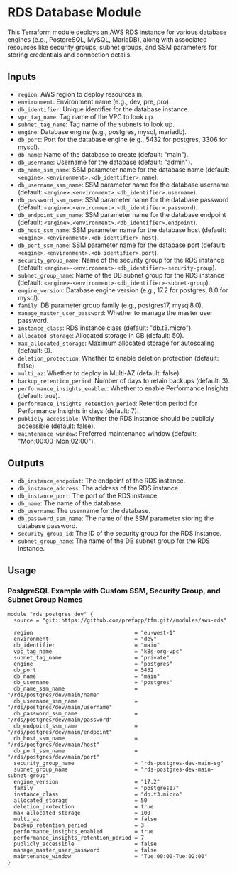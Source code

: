 # RDS Database Module

This Terraform module deploys an AWS RDS instance for various database engines (e.g., PostgreSQL, MySQL, MariaDB), along with associated resources like security groups, subnet groups, and SSM parameters for storing credentials and connection details.

## Inputs
- `region`: AWS region to deploy resources in.
- `environment`: Environment name (e.g., dev, pre, pro).
- `db_identifier`: Unique identifier for the database instance.
- `vpc_tag_name`: Tag name of the VPC to look up.
- `subnet_tag_name`: Tag name of the subnets to look up.
- `engine`: Database engine (e.g., postgres, mysql, mariadb).
- `db_port`: Port for the database engine (e.g., 5432 for postgres, 3306 for mysql).
- `db_name`: Name of the database to create (default: "main").
- `db_username`: Username for the database (default: "admin").
- `db_name_ssm_name`: SSM parameter name for the database name (default: `<engine>.<environment>.<db_identifier>.name`).
- `db_username_ssm_name`: SSM parameter name for the database username (default: `<engine>.<environment>.<db_identifier>.username`).
- `db_password_ssm_name`: SSM parameter name for the database password (default: `<engine>.<environment>.<db_identifier>.password`).
- `db_endpoint_ssm_name`: SSM parameter name for the database endpoint (default: `<engine>.<environment>.<db_identifier>.endpoint`).
- `db_host_ssm_name`: SSM parameter name for the database host (default: `<engine>.<environment>.<db_identifier>.host`).
- `db_port_ssm_name`: SSM parameter name for the database port (default: `<engine>.<environment>.<db_identifier>.port`).
- `security_group_name`: Name of the security group for the RDS instance (default: `<engine>-<environment>-<db_identifier>-security-group`).
- `subnet_group_name`: Name of the DB subnet group for the RDS instance (default: `<engine>-<environment>-<db_identifier>-subnet-group`).
- `engine_version`: Database engine version (e.g., 17.2 for postgres, 8.0 for mysql).
- `family`: DB parameter group family (e.g., postgres17, mysql8.0).
- `manage_master_user_password`: Whether to manage the master user password.
- `instance_class`: RDS instance class (default: "db.t3.micro").
- `allocated_storage`: Allocated storage in GB (default: 50).
- `max_allocated_storage`: Maximum allocated storage for autoscaling (default: 0).
- `deletion_protection`: Whether to enable deletion protection (default: false).
- `multi_az`: Whether to deploy in Multi-AZ (default: false).
- `backup_retention_period`: Number of days to retain backups (default: 3).
- `performance_insights_enabled`: Whether to enable Performance Insights (default: true).
- `performance_insights_retention_period`: Retention period for Performance Insights in days (default: 7).
- `publicly_accessible`: Whether the RDS instance should be publicly accessible (default: false).
- `maintenance_window`: Preferred maintenance window (default: "Mon:00:00-Mon:02:00").

## Outputs
- `db_instance_endpoint`: The endpoint of the RDS instance.
- `db_instance_address`: The address of the RDS instance.
- `db_instance_port`: The port of the RDS instance.
- `db_name`: The name of the database.
- `db_username`: The username for the database.
- `db_password_ssm_name`: The name of the SSM parameter storing the database password.
- `security_group_id`: The ID of the security group for the RDS instance.
- `subnet_group_name`: The name of the DB subnet group for the RDS instance.

## Usage
### PostgreSQL Example with Custom SSM, Security Group, and Subnet Group Names
```hcl
module "rds_postgres_dev" {
  source = "git::https://github.com/prefapp/tfm.git//modules/aws-rds"

  region                                = "eu-west-1"
  environment                           = "dev"
  db_identifier                         = "main"
  vpc_tag_name                          = "k8s-org-vpc"
  subnet_tag_name                       = "private"
  engine                                = "postgres"
  db_port                               = 5432
  db_name                               = "main"
  db_username                           = "postgres"
  db_name_ssm_name                      = "/rds/postgres/dev/main/name"
  db_username_ssm_name                  = "/rds/postgres/dev/main/username"
  db_password_ssm_name                  = "/rds/postgres/dev/main/password"
  db_endpoint_ssm_name                  = "/rds/postgres/dev/main/endpoint"
  db_host_ssm_name                      = "/rds/postgres/dev/main/host"
  db_port_ssm_name                      = "/rds/postgres/dev/main/port"
  security_group_name                   = "rds-postgres-dev-main-sg"
  subnet_group_name                     = "rds-postgres-dev-main-subnet-group"
  engine_version                        = "17.2"
  family                                = "postgres17"
  instance_class                        = "db.t3.micro"
  allocated_storage                     = 50
  deletion_protection                   = true
  max_allocated_storage                 = 100
  multi_az                              = false
  backup_retention_period               = 3
  performance_insights_enabled          = true
  performance_insights_retention_period = 7
  publicly_accessible                   = false
  manage_master_user_password           = false
  maintenance_window                    = "Tue:00:00-Tue:02:00"
}
